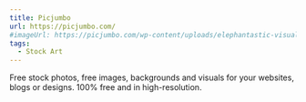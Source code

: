 ```yaml
---
title: Picjumbo
url: https://picjumbo.com/
#imageUrl: https://picjumbo.com/wp-content/uploads/elephantastic-visuals-picjumbo-free-photo.jpg
tags:
  - Stock Art
---
```


Free stock photos, free images, backgrounds and visuals for your websites, blogs or designs.️ 100% free and in high-resolution.
